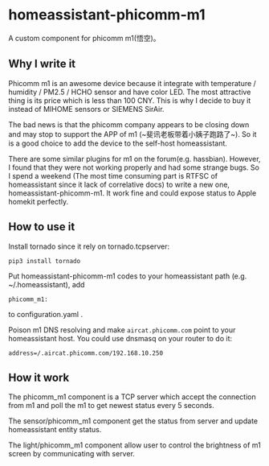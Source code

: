 

# homeassistant-phicomm-m1

A custom component for phicomm m1(悟空)。

## Why I write it

Phicomm m1 is an awesome device because it integrate with temperature / humidity / PM2.5 / HCHO sensor and have color LED. The most attractive thing is its price which is less than 100 CNY. This is why I decide to buy it instead of MIHOME sensors or SIEMENS SirAir.

The bad news is that the phicomm company appears to be closing down and may stop to support the APP of m1 (~斐讯老板带着小姨子跑路了~). So it is a good choice to add the device to the self-host homeassistant.

There are some similar plugins for m1 on the forum(e.g. hassbian). However, I found that they were not working properly and had some strange bugs. So I spend a weekend (The most time consuming part is RTFSC of homeassistant since it lack of correlative docs) to write a new one, homeassistant-phicomm-m1. It work fine and could expose status to Apple homekit perfectly.

## How to use it

Install tornado since it rely on tornado.tcpserver:

```
pip3 install tornado
```

Put homeassistant-phicomm-m1 codes to your homeassistant path (e.g. ~/.homeassistant), add

```
phicomm_m1:
```

to configuration.yaml .

Poison m1 DNS resolving and make `aircat.phicomm.com` point to your homeassistant host. You could use dnsmasq on your router to do it:

```
address=/.aircat.phicomm.com/192.168.10.250
```

## How it work

The phicomm_m1 component is a TCP server which accept the connection from m1 and poll the m1 to get newest status every 5 seconds.

The sensor/phicomm_m1 component get the status from server and update homeassistant entity status.

The light/phicomm_m1 component allow user to control the brightness of m1 screen by communicating with server.

